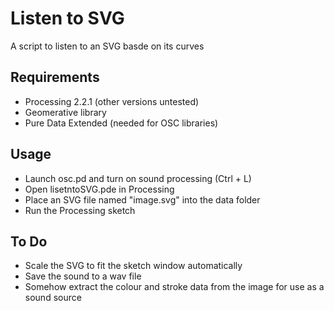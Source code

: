 # Listen to SVG
A script to listen to an SVG basde on its curves

## Requirements
- Processing 2.2.1 (other versions untested)
- Geomerative library
- Pure Data Extended (needed for OSC libraries)

## Usage
- Launch osc.pd and turn on sound processing (Ctrl + L)
- Open lisetntoSVG.pde in Processing
- Place an SVG file named "image.svg" into the data folder
- Run the Processing sketch

## To Do
- Scale the SVG to fit the sketch window automatically
- Save the sound to a wav file
- Somehow extract the colour and stroke data from the image for use as a sound source
